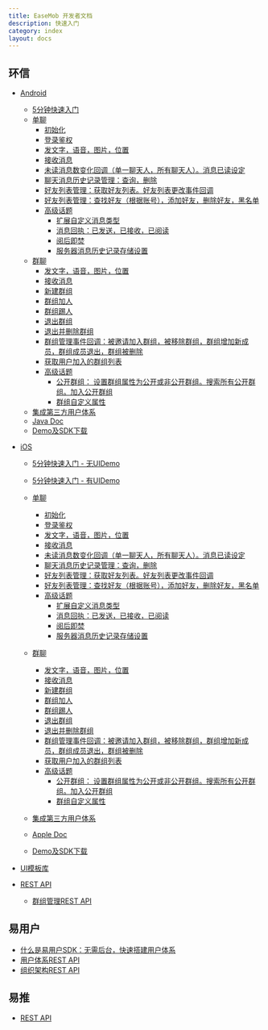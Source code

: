 ```yaml
---
title: EaseMob 开发者文档
description: 快速入门
category: index
layout: docs
---
```



## 环信


* [Android]()
 
	* [5分钟快速入门](#{site.base_url}/docs/emchat/android/quickstart.html)
	* [单聊](#{site.base_url}/docs/emchat/android/singlechat.html)
		* [初始化](#{site.base_url}/docs/emchat/android/singlechat.html)
		* [登录鉴权](#{site.base_url}/docs/emchat/android/singlechat.html)
		* [发文字，语音，图片，位置](#{site.base_url}/docs/emchat/android/singlechat.html)
		* [接收消息](#{site.base_url}/docs/emchat/android/singlechat.html)
		* [未读消息数变化回调（单一聊天人，所有聊天人）。消息已读设定](#{site.base_url}/docs/emchat/android/singlechat.html)
		* [聊天消息历史记录管理：查询，删除](#{site.base_url}/docs/emchat/android/singlechat.html)
		* [好友列表管理：获取好友列表。好友列表更改事件回调](#{site.base_url}/docs/emchat/android/singlechat.html)
		* [好友列表管理：查找好友（根据账号），添加好友，删除好友，黑名单](#{site.base_url}/docs/emchat/android/singlechat.html)
		* [高级话题](#{site.base_url}/docs/emchat/android/advanced.html)
			* [扩展自定义消息类型](#{site.base_url}/docs/emchat/android/advanced.html)
			* [消息回执：已发送，已接收，已阅读](#{site.base_url}/docs/emchat/android/advanced.html)
			* [阅后即焚](#{site.base_url}/docs/emchat/android/advanced.html)
			* [服务器消息历史记录存储设置](#{site.base_url}/docs/emchat/android/advanced.html)
	* [群聊](#{site.base_url}/docs/emchat/android/groupchat.html)
		* [发文字，语音，图片，位置](#{site.base_url}/docs/emchat/android/groupchat.html)
		* [接收消息](#{site.base_url}/docs/emchat/android/groupchat.html)
		* [新建群组](#{site.base_url}/docs/emchat/android/groupchat.html)
		* [群组加人](#{site.base_url}/docs/emchat/android/groupchat.html)
		* [群组踢人](#{site.base_url}/docs/emchat/android/groupchat.html)
		* [退出群组](#{site.base_url}/docs/emchat/android/groupchat.html)
		* [退出并删除群组](#{site.base_url}/docs/emchat/android/groupchat.html)
		* [群组管理事件回调：被邀请加入群组，被移除群组，群组增加新成员，群组成员退出，群组被删除](#{site.base_url}/docs/emchat/android/groupchat.html)
		* [获取用户加入的群组列表](#{site.base_url}/docs/emchat/android/groupchat.html)
		* [高级话题](#{site.base_url}/docs/emchat/android/advanced.html)
			* [公开群组： 设置群组属性为公开或非公开群组。搜索所有公开群组。加入公开群组](#{site.base_url}/docs/emchat/android/groupchat.html)
			* [群组自定义属性](#{site.base_url}/docs/emchat/android/groupchat.html)
	* [集成第三方用户体系](#{site.base_url}/docs/emchat/usersystemintegration.html)
	* [Java Doc](http://www.easemob.com/apidoc/chat/)
	* [Demo及SDK下载](http://www.easemob.com/downloads.php)

 
* [iOS]()
	* [5分钟快速入门 - 无UIDemo](#{site.base_url}/docs/emchat/ios/quickstart.html)
	* [5分钟快速入门 - 有UIDemo](#{site.base_url}/docs/emchat/ios/ChatDemo_UI.html)
	* [单聊](#{site.base_url}/docs/emchat/ios/singlechat.html)
		* [初始化](#{site.base_url}/docs/emchat/ios/singlechat.html)
		* [登录鉴权](#{site.base_url}/docs/emchat/ios/singlechat.html)
		* [发文字，语音，图片，位置](#{site.base_url}/docs/emchat/ios/singlechat.html)
		* [接收消息](#{site.base_url}/docs/emchat/ios/singlechat.html)
		* [未读消息数变化回调（单一聊天人，所有聊天人）。消息已读设定](#{site.base_url}/docs/emchat/ios/singlechat.html)
		* [聊天消息历史记录管理：查询，删除](#{site.base_url}/docs/emchat/ios/singlechat.html)
		* [好友列表管理：获取好友列表。好友列表更改事件回调](#{site.base_url}/docs/emchat/ios/buddylist.html)
		* [好友列表管理：查找好友（根据账号），添加好友，删除好友，黑名单](#{site.base_url}/docs/emchat/ios/buddymanager.html)
		* [高级话题](#{site.base_url}/docs/emchat/ios/advanced.html)
			* [扩展自定义消息类型](#{site.base_url}/docs/emchat/ios/advanced.html)
			* [消息回执：已发送，已接收，已阅读](#{site.base_url}/docs/emchat/ios/advanced.html)
			* [阅后即焚](#{site.base_url}/docs/emchat/ios/advanced.html)
			* [服务器消息历史记录存储设置](#{site.base_url}/docs/emchat/ios/advanced.html)

	* [群聊](#{site.base_url}/docs/emchat/ios/groupchat.html)
		* [发文字，语音，图片，位置](#{site.base_url}/docs/emchat/ios/groupchat.html)
		* [接收消息](#{site.base_url}/docs/emchat/ios/groupchat.html)
		* [新建群组](#{site.base_url}/docs/emchat/ios/groupchat.html)
		* [群组加人](#{site.base_url}/docs/emchat/ios/groupchat.html)
		* [群组踢人](#{site.base_url}/docs/emchat/ios/groupchat.html)
		* [退出群组](#{site.base_url}/docs/emchat/ios/groupchat.html)
		* [退出并删除群组](#{site.base_url}/docs/emchat/ios/groupchat.html)
		* [群组管理事件回调：被邀请加入群组，被移除群组，群组增加新成员，群组成员退出，群组被删除](#{site.base_url}/docs/emchat/ios/groupchat.html)
		* [获取用户加入的群组列表](#{site.base_url}/docs/emchat/ios/groupchat.html)
		* [高级话题](#{site.base_url}/docs/emchat/ios/groupchat.html)
			* [公开群组： 设置群组属性为公开或非公开群组。搜索所有公开群组。加入公开群组](#{site.base_url}/docs/emchat/ios/groupchat.html)
			* [群组自定义属性](#{site.base_url}/docs/emchat/ios/groupchat.html)
	* [集成第三方用户体系](#{site.base_url}/docs/emchat/usersystemintegration.html)
	* [Apple Doc](http://easemob.com/apidoc/iOS/chat/)
	* [Demo及SDK下载](http://www.easemob.com/downloads.php)
* [UI模板库](#{site.base_url}/docs/emchat/ui.html)
* [REST API]()
	* [群组管理REST API](#{site.base_url}/docs/emchat/rest/groupmanagement.html)

## 易用户
* [什么是易用户SDK：无需后台，快速搭建用户体系](#{site.base_url}/docs/emuser/whatisemuser.html)
* [用户体系REST API](#{site.base_url}/docs/emuser/usersystem.html)
* [组织架构REST API](#{site.base_url}/docs/emuser/organization.html)




## 易推
<!--* [Android]()
	* [5分钟快速入门]()
	* [Android 易推SDK使用详解]()
	* [Demo及SDK下载]()-->
* [REST API](#{site.base_url}/docs/empush/)